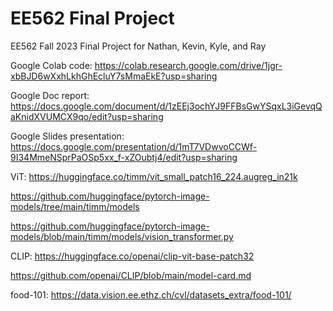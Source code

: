 # EE562 Final Project
EE562 Fall 2023 Final Project for Nathan, Kevin, Kyle, and Ray

Google Colab code: https://colab.research.google.com/drive/1jgr-xbBJD6wXxhLkhGhEcluY7sMmaEkE?usp=sharing

Google Doc report: https://docs.google.com/document/d/1zEEj3ochYJ9FFBsGwYSqxL3iGevqQaKnidXVUMCX9qo/edit?usp=sharing

Google Slides presentation: https://docs.google.com/presentation/d/1mT7VDwvoCCWf-9I34MmeNSprPaOSp5xx_f-xZOubtj4/edit?usp=sharing

ViT: 
https://huggingface.co/timm/vit_small_patch16_224.augreg_in21k

https://github.com/huggingface/pytorch-image-models/tree/main/timm/models

https://github.com/huggingface/pytorch-image-models/blob/main/timm/models/vision_transformer.py

CLIP:
https://huggingface.co/openai/clip-vit-base-patch32

https://github.com/openai/CLIP/blob/main/model-card.md

food-101: https://data.vision.ee.ethz.ch/cvl/datasets_extra/food-101/
